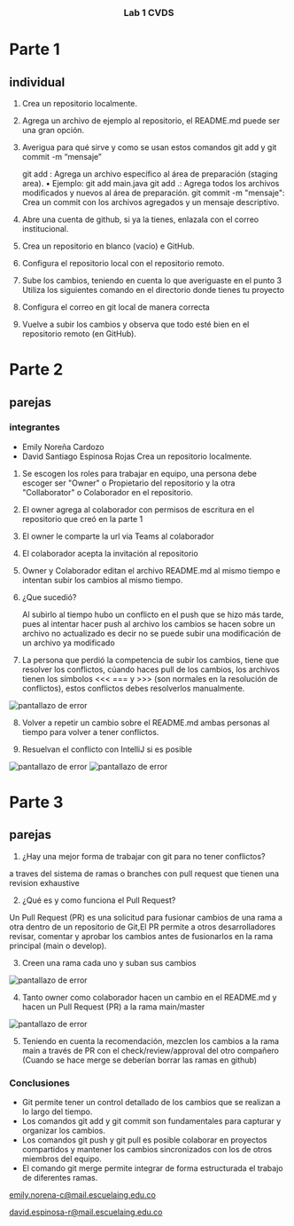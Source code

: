 <!-- Improved compatibility of back to top link: See: https://github.com/othneildrew/Best-README-Template/pull/73 -->
<a id="readme-top"></a>


<!-- PROJECT LOGO -->
<br />
<div align="center">

<h3 align="center">Lab 1 CVDS</h3>
</div>

<!-- ABOUT THE PROJECT -->
# Parte 1
## individual

  1. Crea un repositorio localmente.

  2. Agrega un archivo de ejemplo al repositorio, el README.md puede ser una gran opción.

  3. Averigua para qué sirve y como se usan estos comandos git add y git commit -m “mensaje”

     git add <archivo>: Agrega un archivo específico al área de preparación (staging area).
          •	Ejemplo: git add main.java
     git add .: Agrega todos los archivos modificados y nuevos al área de preparación.
     git commit -m "mensaje": Crea un commit con los archivos agregados y un mensaje descriptivo.


  4. Abre una cuenta de github, si ya la tienes, enlazala con el correo institucional.
  
  5. Crea un repositorio en blanco (vacío) e GitHub.
  
  6. Configura el repositorio local con el repositorio remoto.
  
  7. Sube los cambios, teniendo en cuenta lo que averiguaste en el punto 3 Utiliza los siguientes comando en el directorio donde tienes tu proyecto

  8. Configura el correo en git local de manera correcta
 
  9. Vuelve a subir los cambios y observa que todo esté bien en el repositorio remoto (en GitHub).
 
 # Parte 2
 ## parejas
 ### integrantes
 - Emily Noreña Cardozo
 - David Santiago Espinosa Rojas
 Crea un repositorio localmente.

  1. Se escogen los roles para trabajar en equipo, una persona debe escoger ser "Owner" o Propietario del repositorio y la otra "Collaborator" o Colaborador en el repositorio.

  2. El owner agrega al colaborador con permisos de escritura en el repositorio que creó en la parte 1

  3. El owner le comparte la url via Teams al colaborador

  4. El colaborador acepta la invitación al repositorio

  5. Owner y Colaborador editan el archivo README.md al mismo tiempo e intentan subir los cambios al mismo tiempo.
  
  6. ¿Que sucedió?

     Al subirlo al tiempo hubo un conflicto en el push que se hizo más tarde, pues al intentar hacer push al archivo los cambios se hacen sobre un archivo no actualizado es decir no se puede subir una modificación  de un archivo ya modificado

 7. La persona que perdió la competencia de subir los cambios, tiene que resolver los conflictos, cúando haces pull de los cambios, los archivos tienen los símbolos <<< === y >>> (son normales en la resolución de conflictos), estos conflictos debes resolverlos manualmente.

 <image src="assets/1.png" alt="pantallazo de error">
 
 8. Volver a repetir un cambio sobre el README.md ambas personas al tiempo para volver a tener conflictos.
 
 9. Resuelvan el conflicto con IntelliJ si es posible 
 <image src="assets/13.png" alt="pantallazo de error">
 <image src="assets/2.png" alt="pantallazo de error">

  # Parte 3
 ## parejas
 1. ¿Hay una mejor forma de trabajar con git para no tener conflictos?
   
   a traves del sistema de ramas o branches con pull request que tienen una revision exhaustive

 2. ¿Qué es y como funciona el Pull Request?

   Un Pull Request (PR) es una solicitud para fusionar cambios de una rama a otra dentro de un repositorio de Git,El PR permite a otros desarrolladores revisar, comentar y aprobar los cambios antes de fusionarlos en la rama principal (main o develop).

 3. Creen una rama cada uno y suban sus cambios

  <image src="assets/3.png" alt="pantallazo de error">


 4. Tanto owner como colaborador hacen un cambio en el README.md y hacen un Pull Request (PR) a la rama main/master

  <image src="assets/4.png" alt="pantallazo de error">


 5. Teniendo en cuenta la recomendación, mezclen los cambios a la rama main a través de PR con el check/review/approval del otro compañero (Cuando se hace merge se deberían borrar las ramas en github)

### Conclusiones
- Git permite tener un control detallado de los cambios que se realizan a lo largo del tiempo.
- Los comandos git add y git commit son fundamentales para capturar y organizar los cambios.
- Los comandos git push y git pull es posible colaborar en proyectos compartidos y mantener los cambios sincronizados con los de otros miembros del equipo.
- El comando git merge permite integrar de forma estructurada el trabajo de diferentes ramas.

 emily.norena-c@mail.escuelaing.edu.co

 david.espinosa-r@mail.escuelaing.edu.co

 

 
</br>


  
